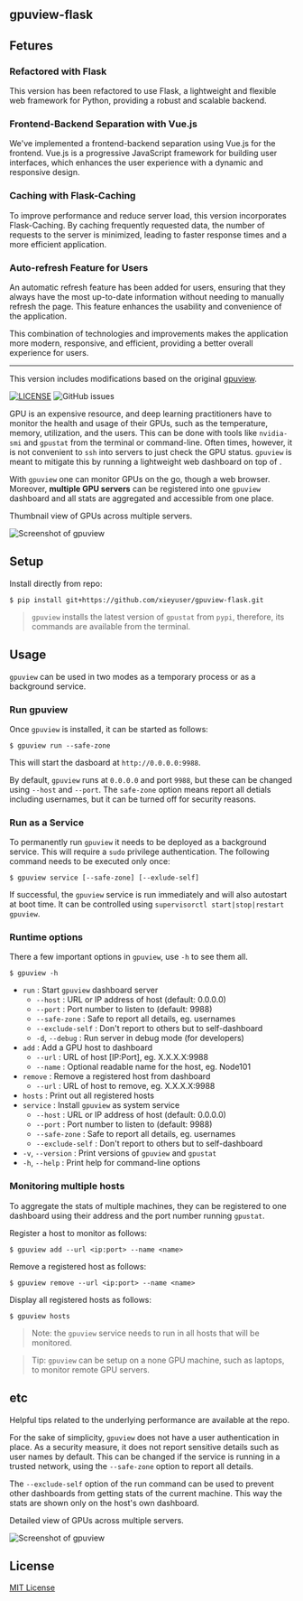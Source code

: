 gpuview-flask
---------------------

## Fetures

### Refactored with Flask

This version has been refactored to use Flask, a lightweight and flexible web framework for Python, providing a robust and scalable backend.

### Frontend-Backend Separation with Vue.js

We've implemented a frontend-backend separation using Vue.js for the frontend. Vue.js is a progressive JavaScript framework for building user interfaces, which enhances the user experience with a dynamic and responsive design.

### Caching with Flask-Caching

To improve performance and reduce server load, this version incorporates Flask-Caching. By caching frequently requested data, the number of requests to the server is minimized, leading to faster response times and a more efficient application.

### Auto-refresh Feature for Users

An automatic refresh feature has been added for users, ensuring that they always have the most up-to-date information without needing to manually refresh the page. This feature enhances the usability and convenience of the application.

This combination of technologies and improvements makes the application more modern, responsive, and efficient, providing a better overall experience for users.

---
This version includes modifications based on the original [gpuview](https://github.com/fgaim/gpuview).


[![LICENSE](https://img.shields.io/github/license/bei9/gpuview-flask.svg)](https://github.com/bei9/gpuview-flask/blob/master/LICENSE)
![GitHub issues](https://img.shields.io/github/issues/bei9/gpuview-flask.svg)

GPU is an expensive resource, and deep learning practitioners have to monitor the
health and usage of their GPUs, such as the temperature, memory, utilization, and the users.
This can be done with tools like `nvidia-smi` and `gpustat` from the terminal or command-line.
Often times, however, it is not convenient to `ssh` into servers to just check the GPU status.
`gpuview` is meant to mitigate this by running a lightweight web dashboard on top of
.

With `gpuview` one can monitor GPUs on the go, though a web browser. Moreover, **multiple GPU servers**
can be registered into one `gpuview` dashboard and all stats are aggregated and accessible from one place.

Thumbnail view of GPUs across multiple servers.

![Screenshot of gpuview](imgs/dash-1.png)

Setup
-----

Install directly from repo:

```
$ pip install git+https://github.com/xieyuser/gpuview-flask.git
```

> `gpuview` installs the latest version of `gpustat` from `pypi`, therefore, its commands are available
> from the terminal.

Usage
-----

`gpuview` can be used in two modes as a temporary process or as a background service.

### Run gpuview

Once `gpuview` is installed, it can be started as follows:

```
$ gpuview run --safe-zone
```

This will start the dasboard at `http://0.0.0.0:9988`.

By default, `gpuview` runs at `0.0.0.0` and port `9988`, but these can be changed using `--host` and `--port`. The `safe-zone` option means report all detials including usernames, but it can be turned off for security reasons.

### Run as a Service

To permanently run `gpuview` it needs to be deployed as a background service.
This will require a `sudo` privilege authentication.
The following command needs to be executed only once:

```
$ gpuview service [--safe-zone] [--exlude-self]
```

If successful, the `gpuview` service is run immediately and will also autostart at boot time. It can be controlled using `supervisorctl start|stop|restart gpuview`.

### Runtime options

There a few important options in `gpuview`, use `-h` to see them all.

```
$ gpuview -h
```

* `run`                : Start `gpuview` dashboard server
  * `--host`           : URL or IP address of host (default: 0.0.0.0)
  * `--port`           : Port number to listen to (default: 9988)
  * `--safe-zone`      : Safe to report all details, eg. usernames
  * `--exclude-self`   : Don't report to others but to self-dashboard
  * `-d`, `--debug`    : Run server in debug mode (for developers)
* `add`                : Add a GPU host to dashboard
  * `--url`            : URL of host [IP:Port], eg. X.X.X.X:9988
  * `--name`           : Optional readable name for the host, eg. Node101
* `remove`             : Remove a registered host from dashboard
  * `--url`            : URL of host to remove, eg. X.X.X.X:9988
* `hosts`              : Print out all registered hosts
* `service`            : Install `gpuview` as system service
  * `--host`           : URL or IP address of host (default: 0.0.0.0)
  * `--port`           : Port number to listen to (default: 9988)
  * `--safe-zone`      : Safe to report all details, eg. usernames
  * `--exclude-self`   : Don't report to others but to self-dashboard
* `-v`, `--version`    : Print versions of `gpuview` and `gpustat`
* `-h`, `--help`       : Print help for command-line options

### Monitoring multiple hosts

To aggregate the stats of multiple machines, they can be registered to one dashboard using their address and the port number running `gpustat`.

Register a host to monitor as follows:

```
$ gpuview add --url <ip:port> --name <name>
```

Remove a registered host as follows:

```
$ gpuview remove --url <ip:port> --name <name>
```

Display all registered hosts as follows:

```
$ gpuview hosts
```

> Note: the `gpuview` service needs to run in all hosts that will be monitored.

> Tip: `gpuview` can be setup on a none GPU machine, such as laptops, to monitor remote GPU servers.

etc
---

Helpful tips related to the underlying performance are available at the  repo.

For the sake of simplicity, `gpuview` does not have a user authentication in place. As a security measure,
it does not report sensitive details such as user names by default. This can be changed if the service is
running in a trusted network, using the `--safe-zone` option to report all details.

The `--exclude-self` option of the run command can be used to prevent other dashboards from getting stats of the current machine. This way the stats are shown only on the host's own dashboard.

Detailed view of GPUs across multiple servers.

![Screenshot of gpuview](imgs/dash-2.png)

License
-------

[MIT License](LICENSE)

[repo_gpustat]: https://github.com/wookayin/gpustat
[pypi_gpuview]: https://pypi.python.org/pypi/gpuview
